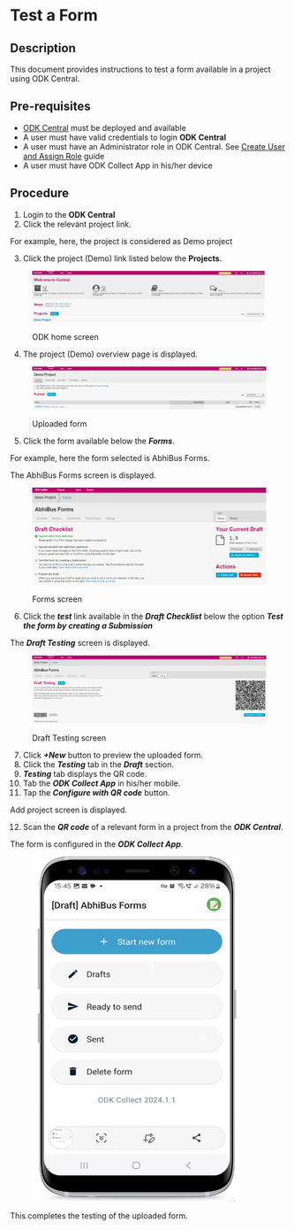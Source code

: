 # Test a Form

## Description

This document provides instructions to test a form available in a project using ODK Central.

## Pre-requisites

* [ODK Central](https://docs.getodk.org/central-intro/) must be deployed and available
* A user must have valid credentials to login **ODK Central**
* A user must have an Administrator role in ODK Central. See [Create User and Assign Role](../../../pbms/features/administration/role-based-access-control/user-guides/assign-roles-to-users.md) guide
* A user must have ODK Collect App in his/her device

## Procedure

1. Login to the **ODK Central**
2. Click the relevant project link.

For example, here, the project is considered as Demo project&#x20;

3. Click the project (Demo) link listed below the **Projects**.

<figure><img src="../../../.gitbook/assets/ODK-central-home page-Projects- demo.png" alt=""><figcaption><p>ODK home screen</p></figcaption></figure>

4. The project (Demo) overview page is displayed.

<figure><img src="../../../.gitbook/assets/uploaded-form.png" alt=""><figcaption><p>Uploaded form</p></figcaption></figure>

5. Click the form available below the _**Forms**_.

For example, here the form selected is AbhiBus Forms.

The  AbhiBus Forms screen is displayed.

<figure><img src="../../../.gitbook/assets/publish-1.png" alt=""><figcaption><p>Forms screen</p></figcaption></figure>

6. Click the _**test**_ link available in the _**Draft Checklist**_ below the option _**Test the form by creating a Submission**_

The _**Draft Testing**_ screen is displayed.&#x20;

<figure><img src="../../../.gitbook/assets/draft-testing-1.png" alt=""><figcaption><p>Draft Testing screen</p></figcaption></figure>

7. Click _**+New**_ button to preview the uploaded form.&#x20;
8. Click the _**Testing**_ tab in the _**Draft**_ section.&#x20;
9. _**Testing**_ tab displays the QR code.
10. Tab the _**ODK Collect App**_ in his/her mobile.
11. Tap the _**Configure with QR code**_ button.

Add project screen is displayed.

12. Scan the _**QR code**_ of a relevant form in a project from the _**ODK Central**_.

The form is configured in the _**ODK Collect App**_.

<figure><img src="../../../.gitbook/assets/image (17).png" alt="" width="375"><figcaption></figcaption></figure>

This completes the testing of the uploaded form.
